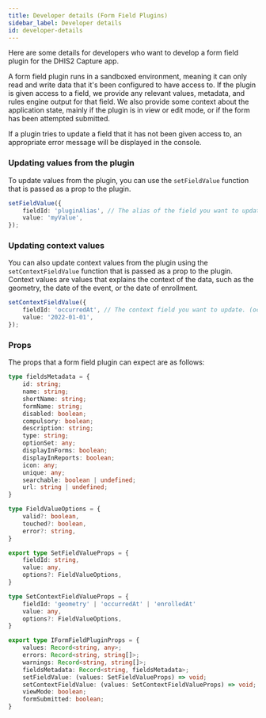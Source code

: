 ```yaml
---
title: Developer details (Form Field Plugins)
sidebar_label: Developer details
id: developer-details
---
```


Here are some details for developers who want to develop a form field plugin for the DHIS2 Capture app.

A form field plugin runs in a sandboxed environment, meaning it can only read and write data that it's been configured to have access to.
If the plugin is given access to a field, we provide any relevant values, metadata, and rules engine output for that field.
We also provide some context about the application state, mainly if the plugin is in view or edit mode, or if the form has been attempted submitted.

If a plugin tries to update a field that it has not been given access to, an appropriate error message will be displayed in the console.

### Updating values from the plugin

To update values from the plugin, you can use the `setFieldValue` function that is passed as a prop to the plugin.

```ts
setFieldValue({
    fieldId: 'pluginAlias', // The alias of the field you want to update. This is the alias you have configured in the Tracker configurator app.
    value: 'myValue',
});
```

### Updating context values

You can also update context values from the plugin using the `setContextFieldValue` function that is passed as a prop to the plugin.
Context values are values that explains the context of the data, such as the geometry, the date of the event, or the date of enrollment.

```ts
setContextFieldValue({
    fieldId: 'occurredAt', // The context field you want to update. (occurredAt, enrolledAt, geometry)
    value: '2022-01-01',
});
```

### Props

The props that a form field plugin can expect are as follows:

```ts
type fieldsMetadata = {
    id: string;
    name: string;
    shortName: string;
    formName: string;
    disabled: boolean;
    compulsory: boolean;
    description: string;
    type: string;
    optionSet: any;
    displayInForms: boolean;
    displayInReports: boolean;
    icon: any;
    unique: any;
    searchable: boolean | undefined;
    url: string | undefined;
}

type FieldValueOptions = {
    valid?: boolean,
    touched?: boolean,
    error?: string,
}

export type SetFieldValueProps = {
    fieldId: string,
    value: any,
    options?: FieldValueOptions,
}

type SetContextFieldValueProps = {
    fieldId: 'geometry' | 'occurredAt' | 'enrolledAt'
    value: any,
    options?: FieldValueOptions,
}

export type IFormFieldPluginProps = {
    values: Record<string, any>;
    errors: Record<string, string[]>;
    warnings: Record<string, string[]>;
    fieldsMetadata: Record<string, fieldsMetadata>;
    setFieldValue: (values: SetFieldValueProps) => void;
    setContextFieldValue: (values: SetContextFieldValueProps) => void;
    viewMode: boolean;
    formSubmitted: boolean;
}
```
